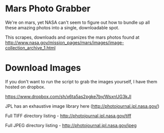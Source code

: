 Mars Photo Grabber
==================

We're on mars, yet NASA can't seem to figure out how to bundle up all these
amazing photos into a single, downloadable spot.

This scrapes, downloads and organizes the mars photos found at
http://www.nasa.gov/mission_pages/mars/images/image-collection_archive_1.html

Download Images
===============

If you don't want to run the script to grab the images yourself, I have them
hosted on dropbox.

https://www.dropbox.com/sh/x6ta5as2pgke7by/WsxnUG3kJI


JPL has an exhaustive image library here (http://photojournal.jpl.nasa.gov/)

Full TIFF directory listing - http://photojournal.jpl.nasa.gov/tiff

Full JPEG directory listing - http://photojournal.jpl.nasa.gov/jpeg

